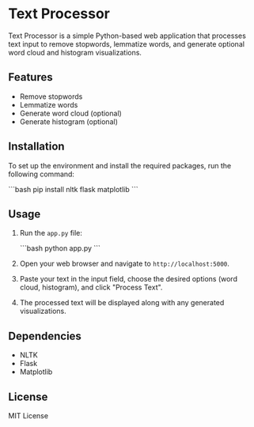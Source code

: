 # Text Processor

Text Processor is a simple Python-based web application that processes text input to remove stopwords, lemmatize words, and generate optional word cloud and histogram visualizations.

## Features

- Remove stopwords
- Lemmatize words
- Generate word cloud (optional)
- Generate histogram (optional)

## Installation

To set up the environment and install the required packages, run the following command:

\`\`\`bash
pip install nltk flask matplotlib
\`\`\`

## Usage

1. Run the `app.py` file:

   \`\`\`bash
   python app.py
   \`\`\`

2. Open your web browser and navigate to `http://localhost:5000`.

3. Paste your text in the input field, choose the desired options (word cloud, histogram), and click "Process Text".

4. The processed text will be displayed along with any generated visualizations.

## Dependencies

- NLTK
- Flask
- Matplotlib

## License

MIT License
